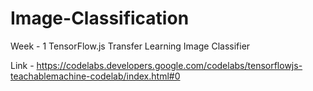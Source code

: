 # Image-Classification
Week - 1
TensorFlow.js Transfer Learning Image Classifier

Link - https://codelabs.developers.google.com/codelabs/tensorflowjs-teachablemachine-codelab/index.html#0
